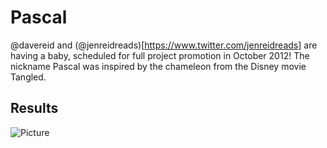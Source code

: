 Pascal
======

@davereid and (@jenreidreads)[https://www.twitter.com/jenreidreads] are having a baby, scheduled for full project promotion in October 2012! The nickname Pascal was inspired by the chameleon from the Disney movie Tangled.

## Results

![Picture](https://raw.githubusercontent.com/davereid/Pascal/1.x/oliver.jpg)
